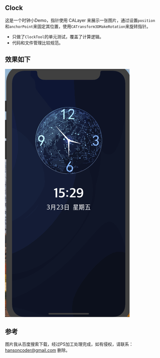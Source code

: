 ## Clock
这是一个时钟小Demo，指针使用 CALayer 来展示一张图片，通过设置`position`和`anchorPoint`来固定其位置，使用`CATransform3DMakeRotation`来旋转指针。

- 只做了`ClockTool`的单元测试，覆盖了计算逻辑。
- 代码和文件管理比较规范。

## 效果如下
![image](https://github.com/Hansoncoder/Clock/blob/master/demo.gif)

## 参考

图片我从百度搜索下载，经过PS加工处理完成，如有侵权，请联系：hansoncoder@gmail.com 删除。


